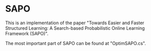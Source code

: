 # SAPO

This is an implementation of the paper "Towards Easier and Faster Structured Learning: A Search-based Probabilistic Online Learning Framework (SAPO)".

The most important part of SAPO can be found at "OptimSAPO.cs".